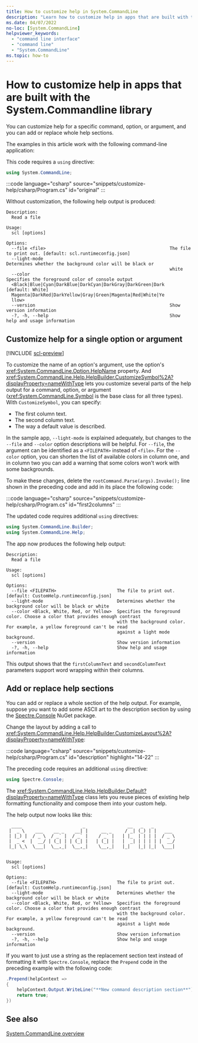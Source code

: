 ```yaml
---
title: How to customize help in System.CommandLine
description: "Learn how to customize help in apps that are built with the System.Commandline library."
ms.date: 04/07/2022
no-loc: [System.CommandLine]
helpviewer_keywords:
  - "command line interface"
  - "command line"
  - "System.CommandLine"
ms.topic: how-to
---
```

# How to customize help in apps that are built with the System.Commandline library

You can customize help for a specific command, option, or argument, and you can add or replace whole help sections.

The examples in this article work with the following command-line application:

This code requires a `using` directive:

```csharp
using System.CommandLine;
```

:::code language="csharp" source="snippets/customize-help/csharp/Program.cs" id="original" :::

Without customization, the following help output is produced:

```output
Description:
  Read a file

Usage:
  scl [options]

Options:
  --file <file>                                               The file to print out. [default: scl.runtimeconfig.json]
  --light-mode                                                Determines whether the background color will be black or
                                                              white
  --color                                                     Specifies the foreground color of console output
  <Black|Blue|Cyan|DarkBlue|DarkCyan|DarkGray|DarkGreen|Dark  [default: White]
  Magenta|DarkRed|DarkYellow|Gray|Green|Magenta|Red|White|Ye
  llow>
  --version                                                   Show version information
  -?, -h, --help                                              Show help and usage information
```

## Customize help for a single option or argument

[!INCLUDE [scl-preview](../../../includes/scl-preview.md)]

To customize the name of an option's argument, use the option's <xref:System.CommandLine.Option.HelpName> property. And <xref:System.CommandLine.Help.HelpBuilder.CustomizeSymbol%2A?displayProperty=nameWithType> lets you customize several parts of the help output for a command, option, or argument (<xref:System.CommandLine.Symbol> is the base class for all three types). With `CustomizeSymbol`, you can specify:

* The first column text.
* The second column text.
* The way a default value is described.

In the sample app, `--light-mode` is explained adequately, but changes to the `--file` and `--color` option descriptions will be helpful. For `--file`, the argument can be identified as a `<FILEPATH>` instead of `<file>`. For the `--color` option, you can shorten the list of available colors in column one, and in column two you can add a warning that some colors won't work with some backgrounds.

To make these changes, delete the `rootCommand.Parse(args).Invoke();` line shown in the preceding code and add in its place the following code:

:::code language="csharp" source="snippets/customize-help/csharp/Program.cs" id="first2columns" :::

The updated code requires additional `using` directives:

```csharp
using System.CommandLine.Builder;
using System.CommandLine.Help;
```

The app now produces the following help output:

```output
Description:
  Read a file

Usage:
  scl [options]

Options:
  --file <FILEPATH>                       The file to print out. [default: CustomHelp.runtimeconfig.json]
  --light-mode                            Determines whether the background color will be black or white
  --color <Black, White, Red, or Yellow>  Specifies the foreground color. Choose a color that provides enough contrast
                                          with the background color. For example, a yellow foreground can't be read
                                          against a light mode background.
  --version                               Show version information
  -?, -h, --help                          Show help and usage information
```

This output shows that the `firstColumnText` and `secondColumnText` parameters support word wrapping within their columns.

## Add or replace help sections

You can add or replace a whole section of the help output. For example, suppose you want to add some ASCII art to the description section by using the [Spectre.Console](https://www.nuget.org/packages/Spectre.Console/) NuGet package.

Change the layout by adding a call to <xref:System.CommandLine.Help.HelpBuilder.CustomizeLayout%2A?displayProperty=nameWithType>:

:::code language="csharp" source="snippets/customize-help/csharp/Program.cs" id="description" highlight="14-22" :::

The preceding code requires an additional `using` directive:

```csharp
using Spectre.Console;
```

The <xref:System.CommandLine.Help.HelpBuilder.Default?displayProperty=nameWithType> class lets you reuse pieces of existing help formatting functionality and compose them into your custom help.

The help output now looks like this:

```output
  ____                       _                __   _   _
 |  _ \    ___    __ _    __| |     __ _     / _| (_) | |   ___
 | |_) |  / _ \  / _` |  / _` |    / _` |   | |_  | | | |  / _ \
 |  _ <  |  __/ | (_| | | (_| |   | (_| |   |  _| | | | | |  __/
 |_| \_\  \___|  \__,_|  \__,_|    \__,_|   |_|   |_| |_|  \___|


Usage:
  scl [options]

Options:
  --file <FILEPATH>                       The file to print out. [default: CustomHelp.runtimeconfig.json]
  --light-mode                            Determines whether the background color will be black or white
  --color <Black, White, Red, or Yellow>  Specifies the foreground color. Choose a color that provides enough contrast
                                          with the background color. For example, a yellow foreground can't be read
                                          against a light mode background.
  --version                               Show version information
  -?, -h, --help                          Show help and usage information
```

If you want to just use a string as the replacement section text instead of formatting it with `Spectre.Console`, replace the `Prepend` code in the preceding example with the following code:

```csharp
.Prepend(helpContext =>
{
    helpContext.Output.WriteLine("**New command description section**");
    return true;
})
```

## See also

[System.CommandLine overview](index.md)
